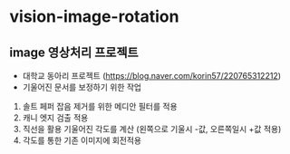 # vision-image-rotation

## image 영상처리 프로젝트
- 대학교 동아리 프로젝트 (https://blog.naver.com/korin57/220765312212)
- 기울어진 문서를 보정하기 위한 작업
1. 솔트 페퍼 잡음 제거를 위한 메디안 필터를 적용
2. 캐니 엣지 검출 적용
3. 직선을 활용 기울어진 각도를 계산 (왼쪽으로 기울시 -값, 오른쪽일시 +값 적용)
4. 각도를 통한 기존 이미지에 회전적용

## 
<img src=""></img>
